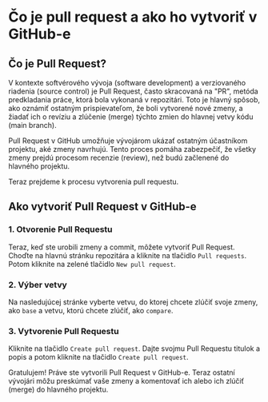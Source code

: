 # Čo je pull request a ako ho vytvoriť v GitHub-e

## Čo je Pull Request?

V kontexte softvérového vývoja (software development) a verziovaného riadenia (source control) je Pull Request, často skracovaná na "PR", metóda predkladania práce, ktorá bola vykonaná v repozitári. Toto je hlavný spôsob, ako oznámiť ostatným prispievateľom, že boli vytvorené nové zmeny, a žiadať ich o revíziu a zlúčenie (merge) týchto zmien do hlavnej vetvy kódu (main branch).

Pull Request v GitHub umožňuje vývojárom ukázať ostatným účastníkom projektu, aké zmeny navrhujú. Tento proces pomáha zabezpečiť, že všetky zmeny prejdú procesom recenzie (review), než budú začlenené do hlavného projektu.

Teraz prejdeme k procesu vytvorenia pull requestu.

## Ako vytvoriť Pull Request v GitHub-e

### 1. Otvorenie Pull Requestu

Teraz, keď ste urobili zmeny a commit, môžete vytvoriť Pull Request. Choďte na hlavnú stránku repozitára a kliknite na tlačidlo `Pull requests`. Potom kliknite na zelené tlačidlo `New pull request`.

### 2. Výber vetvy

Na nasledujúcej stránke vyberte vetvu, do ktorej chcete zlúčiť svoje zmeny, ako `base` a vetvu, ktorú chcete zlúčiť, ako `compare`.

### 3. Vytvorenie Pull Requestu

Kliknite na tlačidlo `Create pull request`. Dajte svojmu Pull Requestu titulok a popis a potom kliknite na tlačidlo `Create pull request`.

Gratulujem! Práve ste vytvorili Pull Request v GitHub-e. Teraz ostatní vývojári môžu preskúmať vaše zmeny a komentovať ich alebo ich zlúčiť (merge) do hlavného projektu.
